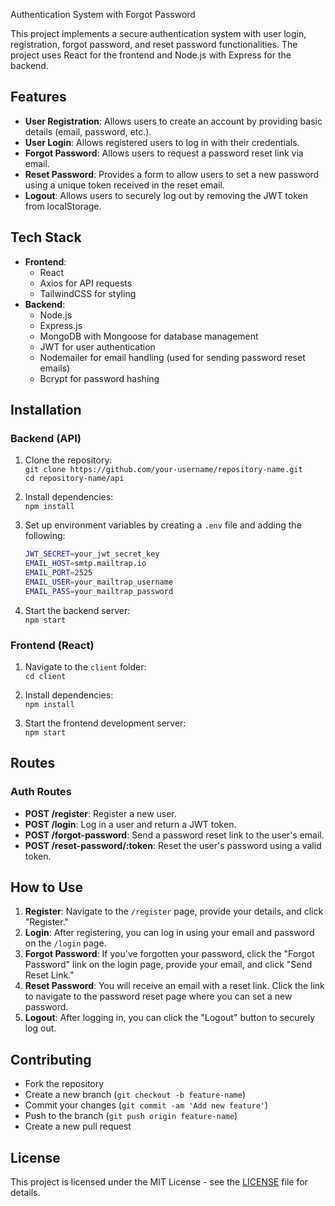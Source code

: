 
Authentication System with Forgot Password

This project implements a secure authentication system with user login, registration, forgot password, and reset password functionalities. The project uses React for the frontend and Node.js with Express for the backend.

## Features
- **User Registration**: Allows users to create an account by providing basic details (email, password, etc.).
- **User Login**: Allows registered users to log in with their credentials.
- **Forgot Password**: Allows users to request a password reset link via email.
- **Reset Password**: Provides a form to allow users to set a new password using a unique token received in the reset email.
- **Logout**: Allows users to securely log out by removing the JWT token from localStorage.

## Tech Stack
- **Frontend**:
  - React
  - Axios for API requests
  - TailwindCSS for styling
- **Backend**:
  - Node.js
  - Express.js
  - MongoDB with Mongoose for database management
  - JWT for user authentication
  - Nodemailer for email handling (used for sending password reset emails)
  - Bcrypt for password hashing

## Installation

### Backend (API)
1. Clone the repository:  
   `git clone https://github.com/your-username/repository-name.git`  
   `cd repository-name/api`

2. Install dependencies:  
   `npm install`

3. Set up environment variables by creating a `.env` file and adding the following:  
   ```bash
   JWT_SECRET=your_jwt_secret_key  
   EMAIL_HOST=smtp.mailtrap.io  
   EMAIL_PORT=2525  
   EMAIL_USER=your_mailtrap_username  
   EMAIL_PASS=your_mailtrap_password
   ```

4. Start the backend server:  
   `npm start`

### Frontend (React)
1. Navigate to the `client` folder:  
   `cd client`

2. Install dependencies:  
   `npm install`

3. Start the frontend development server:  
   `npm start`

## Routes

### Auth Routes
- **POST /register**: Register a new user.
- **POST /login**: Log in a user and return a JWT token.
- **POST /forgot-password**: Send a password reset link to the user's email.
- **POST /reset-password/:token**: Reset the user's password using a valid token.

## How to Use
1. **Register**: Navigate to the `/register` page, provide your details, and click "Register."
2. **Login**: After registering, you can log in using your email and password on the `/login` page.
3. **Forgot Password**: If you've forgotten your password, click the "Forgot Password" link on the login page, provide your email, and click "Send Reset Link."
4. **Reset Password**: You will receive an email with a reset link. Click the link to navigate to the password reset page where you can set a new password.
5. **Logout**: After logging in, you can click the "Logout" button to securely log out.

## Contributing
- Fork the repository
- Create a new branch (`git checkout -b feature-name`)
- Commit your changes (`git commit -am 'Add new feature'`)
- Push to the branch (`git push origin feature-name`)
- Create a new pull request

## License
This project is licensed under the MIT License - see the [LICENSE](LICENSE) file for details.

